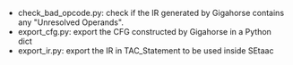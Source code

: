- check_bad_opcode.py: check if the IR generated by Gigahorse contains any "Unresolved Operands".
- export_cfg.py: export the CFG constructed by Gigahorse in a Python dict
- export_ir.py: export the IR in TAC_Statement to be used inside SEtaac
